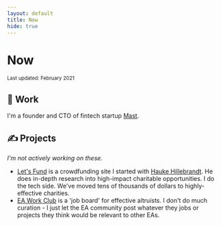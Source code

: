 ```yaml
---
layout: default
title: Now
hide: true
---
```


# Now

<small>Last updated: February 2021</small>

## 💼 Work

I'm a founder and CTO of fintech startup <a href="https://usemast.com">Mast</a>.

## ✍️ Projects

<em>
  I'm not actively working on these.
</em>

* [Let's Fund](http://lets-fund.org) is a crowdfunding site I started with [Hauke Hillebrandt](https://sites.google.com/site/haukehillebrandt/). He does in-depth research into high-impact charitable opportunities. I do the tech side. We've moved tens of thousands of dollars to highly-effective charities.
* [EA Work Club](http://eawork.club) is a 'job board' for effective altruists. I don't do much curation - I just let the EA community post whatever they jobs or projects they think would be relevant to other EAs.
